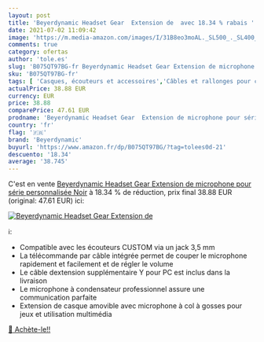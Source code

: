 ```yaml
---
layout: post
title: 'Beyerdynamic Headset Gear  Extension de  avec 18.34 % rabais '
date: 2021-07-02 11:09:42
image: 'https://m.media-amazon.com/images/I/31B8eo3moAL._SL500_._SL400_.jpg'
comments: true
category: ofertas
author: 'tole.es'
slug: 'B075QT97BG-fr Beyerdynamic Headset Gear Extension de microphone pour...'
sku: 'B075QT97BG-fr'
tags: [ 'Casques, écouteurs et accessoires','Câbles et rallonges pour casques et écouteurs','High-Tech','beyerdynamic', ]
actualPrice: 38.88 EUR
currency: EUR
price: 38.88
comparePrice: 47.61 EUR
prodname: 'Beyerdynamic Headset Gear  Extension de microphone pour série personnalisée  Noir'
country: 'fr'
flag: '🇫🇷'
brand: 'Beyerdynamic'
buyurl: 'https://www.amazon.fr/dp/B075QT97BG/?tag=tolees0d-21'
descuento: '18.34'
average: '38.745'
---
```


C'est en vente [Beyerdynamic Headset Gear  Extension de microphone pour série personnalisée  Noir](https://www.amazon.fr/dp/B075QT97BG/?tag=tolees0d-21)  à  18.34 % de réduction, prix final  38.88 EUR (original: 47.61 EUR) ici:

[![Beyerdynamic Headset Gear  Extension de ](https://m.media-amazon.com/images/I/31B8eo3moAL._SL500_._SL400_.jpg)](https://www.amazon.fr/dp/B075QT97BG/?tag=tolees0d-21)

ℹ️:

- Compatible avec les écouteurs CUSTOM via un jack 3,5 mm
- La télécommande par câble intégrée permet de couper le microphone rapidement et facilement et de régler le volume
- Le câble dextension supplémentaire Y pour PC est inclus dans la livraison
- Le microphone à condensateur professionnel assure une communication parfaite
- Extension de casque amovible avec microphone à col à gosses pour jeux et utilisation multimédia

[🛒 Achète-le!!](https://www.amazon.fr/dp/B075QT97BG/?tag=tolees0d-21)
